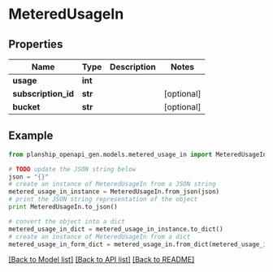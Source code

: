 # MeteredUsageIn


## Properties
Name | Type | Description | Notes
------------ | ------------- | ------------- | -------------
**usage** | **int** |  | 
**subscription_id** | **str** |  | [optional] 
**bucket** | **str** |  | [optional] 

## Example

```python
from planship_openapi_gen.models.metered_usage_in import MeteredUsageIn

# TODO update the JSON string below
json = "{}"
# create an instance of MeteredUsageIn from a JSON string
metered_usage_in_instance = MeteredUsageIn.from_json(json)
# print the JSON string representation of the object
print MeteredUsageIn.to_json()

# convert the object into a dict
metered_usage_in_dict = metered_usage_in_instance.to_dict()
# create an instance of MeteredUsageIn from a dict
metered_usage_in_form_dict = metered_usage_in.from_dict(metered_usage_in_dict)
```
[[Back to Model list]](../README.md#documentation-for-models) [[Back to API list]](../README.md#documentation-for-api-endpoints) [[Back to README]](../README.md)


